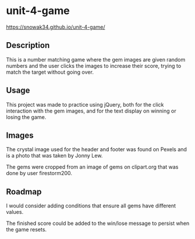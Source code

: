 # unit-4-game

https://snowak34.github.io/unit-4-game/

## Description

This is a number matching game where the gem images are given random numbers and the user clicks the images to increase their score, trying to match the target without going over.

## Usage

This project was made to practice using jQuery, both for the click interaction with the gem images, and for the text display on winning or losing the game.

## Images

The crystal image used for the header and footer was found on Pexels and is a photo that was taken by Jonny Lew.

The gems were cropped from an image of gems on clipart.org that was done by user firestorm200.

## Roadmap

I would consider adding conditions that ensure all gems have different values.

The finished score could be added to the win/lose message to persist when the game resets.
